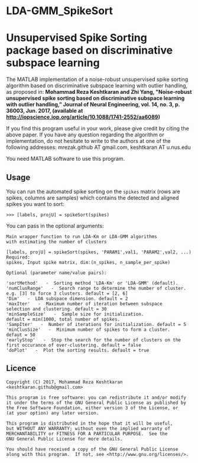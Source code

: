 # LDA-GMM_SpikeSort
Unsupervised Spike Sorting package based on discriminative subspace learning
==================

The MATLAB implementation of a noise-robust unsupervised spike sorting algorithm based on discriminative subspace learning with outlier handling, as proposed in: **Mohammad Reza Keshtkaran and Zhi Yang, "Noise-robust unsupervised spike sorting based on discriminative subspace learning with outlier handling,” Journal of Neural Engineering, vol. 14, no. 3, p. 36003, Jun. 2017, (available at http://iopscience.iop.org/article/10.1088/1741-2552/aa6089)**

If you find this program useful in your work, please give credit by citing the above paper. If you have any question regarding the algorithm or implementation, do not hesitate to write to the authors at one of the following addresses: mrezak.github AT gmail.com, keshtkaran AT u.nus.edu

You need MATLAB software to use this program.

## Usage
You can run the automated spike sorting on the `spikes` matrix (rows are spikes, columns are samples) which contains the detected and aligned spikes you want to sort:
```
>>> [labels, projU] = spikeSort(spikes)
```
You can pass in the optional arguments:
```
Main wrapper function to run LDA-Km or LDA-GMM algorithms
with estimating the number of clusters

[labels, projU] = spikeSort(spikes, 'PARAM1',val1, 'PARAM2',val2, ...)
Required:
spikes, Input spike matrix, dim:(n_spikes, n_sample_per_spike)

Optional (parameter name/value pairs):

'sortMethod'   -  Sorting method 'LDA-Km' or 'LDA-GMM' (default).
'numClusRange'   -  Search range to determine the number of cluster.
e.g. [3] to force 3 clusters. default = [2, 6]
'Dim'   -  LDA subspace dimension. default = 2
'maxIter'   -  Maximum number of iteration between subspace
selection and clustering. default = 30
'minSampleSize'   -  Sample size for initialization.
default = min(1000, total number of spikes.
'SampIter'   -  Number of iterations for initialization. default = 5
'minClusSize'   -  Minimum number of spikes to form a cluster.
defaut = 50
'earlyStop'   -  Stop the search for the number of clusters on the
first occurance of over-clustering. default = false
'doPlot'   -  Plot the sorting results. default = true

```

## Licence
    Copyright (C) 2017, Mohammad Reza Keshtkaran <keshtkaran.github@gmail.com>

    This program is free software: you can redistribute it and/or modify
    it under the terms of the GNU General Public License as published by
    the Free Software Foundation, either version 3 of the License, or
    (at your option) any later version.

    This program is distributed in the hope that it will be useful,
    but WITHOUT ANY WARRANTY; without even the implied warranty of
    MERCHANTABILITY or FITNESS FOR A PARTICULAR PURPOSE.  See the
    GNU General Public License for more details.

    You should have received a copy of the GNU General Public License
    along with this program.  If not, see <http://www.gnu.org/licenses/>.



